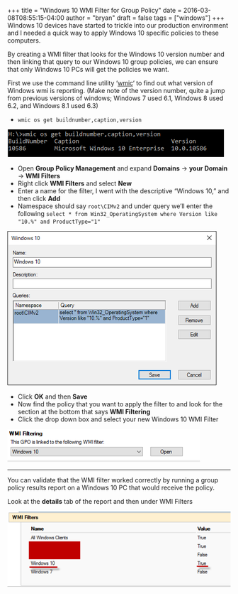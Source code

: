 +++
title = "Windows 10 WMI Filter for Group Policy"
date = 2016-03-08T08:55:15-04:00
author = "bryan"
draft = false
tags = ["windows"]
+++
Windows 10 devices have started to trickle into our production environment and I needed a quick way to apply Windows 10 specific policies to these computers.

By creating a WMI filter that looks for the Windows 10 version number and then linking that query to our Windows 10 group policies, we can ensure that only Windows 10 PCs will get the policies we want.

First we use the command line utility ‘[wmic](https://msdn.microsoft.com/en-us/library/bb742610.aspx)‘ to find out what version of Windows wmi is reporting. (Make note of the version number, quite a jump from previous versions of windows; Windows 7 used 6.1, Windows 8 used 6.2, and Windows 8.1 used 6.3)

- `wmic os get buildnumber,caption,version`

![win10gpo03](68a1c580784148ef7ed05fe94cd520fc_MD5.png)

- Open **Group Policy Management** and expand **Domains** -> **your Domain** -> **WMI Filters**
- Right click **WMI Filters** and select **New**
- Enter a name for the filter, I went with the descriptive “Windows 10,” and then click **Add**
- Namespace should say `root\CIMv2` and under query we’ll enter the following `select * from Win32_OperatingSystem where Version like "10.%" and ProductType="1"`

![win10gpo01](dcd7f04034a5d424f3efd1a840a55b58_MD5.png)
- Click **OK** and then **Save**
- Now find the policy that you want to apply the filter to and look for the section at the bottom that says **WMI Filtering**
- Click the drop down box and select your new Windows 10 WMI Filter

![win10gpo02](8184bfa9faf7dcbcfa33298a74893a6a_MD5.png)

---

You can validate that the WMI filter worked correctly by running a group policy results report on a Windows 10 PC that would receive the policy.

Look at the **details** tab of the report and then under WMI Filters

![win10gpo04](be702799b0498081714cb9482be6737d_MD5.png)
